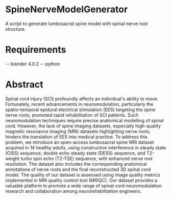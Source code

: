 # SpineNerveModelGenerator

A script to generate lumbosacral spine model with spinal nerve root structure.

# Requirements

-- blender 4.0.2
-- python 

# Abstract
Spinal cord injury (SCI) profoundly affects an individual's ability to move. Fortunately, recent advancements in neuromodulation, particularly the spatio-temporal epidural electrical stimulation (EES) targeting the spine nerve roots, promoted rapid rehabilitation of SCI patients. Such neuromodulation techniques require precise anatomical modelling of spinal cord. However, the lack of spine imaging datasets, especially high-quality magnetic resonance imaging (MRI) datasets highlighting nerve roots, hinders the translation of EES into medical practice. To address this problem, we introduce an open-access lumbosacral spine MRI dataset acquired in 14 healthy adults, using constructive interference in steady state (CISS) sequence, double echo steady state (DESS) sequence, and T2-weight turbo spin echo (T2-TSE) sequence, with enhanced nerve root resolution. The dataset also includes the corresponding anatomical annotations of nerve roots and the final reconstructed 3D spinal cord model. The quality of our dataset is assessed using image quality metrics implemented in MRI quality control tool (MRIQC). Our dataset provides a valuable platform to promote a wide range of spinal cord neuromodulation research and collaboration among neurorehabilitation engineers. 
